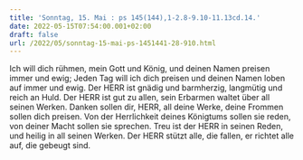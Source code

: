 ```yaml
---
title: 'Sonntag, 15. Mai : ps 145(144),1-2.8-9.10-11.13cd.14.'
date: 2022-05-15T07:54:00.001+02:00
draft: false
url: /2022/05/sonntag-15-mai-ps-1451441-28-910.html
---
```


Ich will dich rühmen, mein Gott und König, und deinen Namen preisen immer und ewig; Jeden Tag will ich dich preisen und deinen Namen loben auf immer und ewig. Der HERR ist gnädig und barmherzig, langmütig und reich an Huld. Der HERR ist gut zu allen, sein Erbarmen waltet über all seinen Werken. Danken sollen dir, HERR, all deine Werke, deine Frommen sollen dich preisen. Von der Herrlichkeit deines Königtums sollen sie reden, von deiner Macht sollen sie sprechen. Treu ist der HERR in seinen Reden, und heilig in all seinen Werken. Der HERR stützt alle, die fallen, er richtet alle auf, die gebeugt sind.